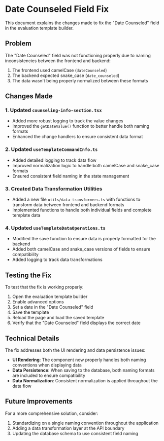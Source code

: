 # Date Counseled Field Fix

This document explains the changes made to fix the "Date Counseled" field in the evaluation template builder.

## Problem

The "Date Counseled" field was not functioning properly due to naming inconsistencies between the frontend and backend:

1. The frontend used camelCase (`dateCounseled`)
2. The backend expected snake_case (`date_counseled`)
3. The data wasn't being properly normalized between these formats

## Changes Made

### 1. Updated `counseling-info-section.tsx`

- Added more robust logging to track the value changes
- Improved the `getDateValue()` function to better handle both naming formats
- Enhanced the change handlers to ensure consistent data format

### 2. Updated `useTemplateCommandInfo.ts`

- Added detailed logging to track data flow
- Improved normalization logic to handle both camelCase and snake_case formats
- Ensured consistent field naming in the state management

### 3. Created Data Transformation Utilities

- Added a new file `utils/data-transformers.ts` with functions to transform data between frontend and backend formats
- Implemented functions to handle both individual fields and complete template data

### 4. Updated `useTemplateDataOperations.ts`

- Modified the save function to ensure data is properly formatted for the backend
- Added both camelCase and snake_case versions of fields to ensure compatibility
- Added logging to track data transformations

## Testing the Fix

To test that the fix is working properly:

1. Open the evaluation template builder
2. Enable advanced options
3. Set a date in the "Date Counseled" field
4. Save the template
5. Reload the page and load the saved template
6. Verify that the "Date Counseled" field displays the correct date

## Technical Details

The fix addresses both the UI rendering and data persistence issues:

- **UI Rendering**: The component now properly handles both naming conventions when displaying data
- **Data Persistence**: When saving to the database, both naming formats are included to ensure compatibility
- **Data Normalization**: Consistent normalization is applied throughout the data flow

## Future Improvements

For a more comprehensive solution, consider:

1. Standardizing on a single naming convention throughout the application
2. Adding a data transformation layer at the API boundary
3. Updating the database schema to use consistent field naming